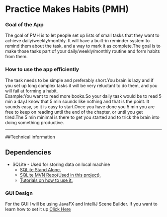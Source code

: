# Practice Makes Habits (PMH)

### Goal of the App
The goal of PMH is to let people set up lists of small tasks that they want to
achieve daily/weekly/monthly. It will have a built-in reminder system to remind them
about the task, and a way to mark it as complete.The goal is to make those tasks 
part of your daily/weekly/monthly routine and form habits from them.

### How to use the app efficiently 
The task needs to be simple and preferably short.You brain is lazy and if you set up long complex tasks it
will be very reluctant to do them, and you will fail at forming a habit. <br>
Example:You want to read more books.So your daily task would be to read 5 min a day.I know that 5 min
sounds like nothing and that is the point. It sounds easy, so it is easy to start.Once you have done you 5 min
you are free to keep on reading until the end of the chapter, or until you get tired.The 5 min minimal is 
there to get you started and to trick the brain into doing something productive.

---
##Technical information

## Dependencies
* SQLite - Used for storing data on local machine
    * [SQLite Stand Alone.](https://www.sqlite.org/download.html)
    * [SQLite MVN Repo(Used in this project).](https://mvnrepository.com/artifact/org.xerial/sqlite-jdbc/3.32.3)
    * [Tutorials on how to use it.](https://www.sqlitetutorial.net/sqlite-java/)


### GUI Design
For the GUI I will be using JavaFX and IntelliJ Scene Builder.
If you want to learn how to set it up [Click Here](https://www.jetbrains.com/help/idea/javafx.html#vm-options)

